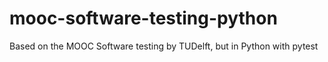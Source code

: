 # mooc-software-testing-python
Based on the MOOC Software testing by TUDelft, but in Python with pytest
